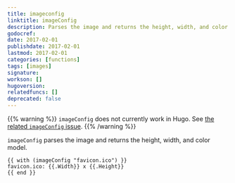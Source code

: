 ```yaml
---
title: imageconfig
linktitle: imageConfig
description: Parses the image and returns the height, width, and color model.
godocref:
date: 2017-02-01
publishdate: 2017-02-01
lastmod: 2017-02-01
categories: [functions]
tags: [images]
signature:
workson: []
hugoversion:
relatedfuncs: []
deprecated: false
---
```


{{% warning %}}
`imageConfig` does not currently work in Hugo. See [the related `imageConfig` issue](https://github.com/spf13/hugo/issues/2806).
{{% /warning %}}

`imageConfig` parses the image and returns the height, width, and color model.

```golang
{{ with (imageConfig "favicon.ico") }}
favicon.ico: {{.Width}} x {{.Height}}
{{ end }}
```
